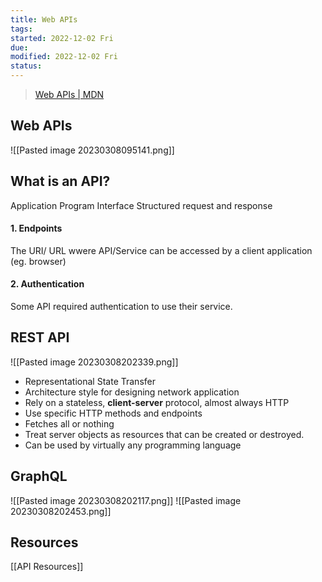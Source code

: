 ```yaml
---
title: Web APIs
tags:   
started: 2022-12-02 Fri
due: 
modified: 2022-12-02 Fri
status: 
---
```

>[Web APIs | MDN](https://developer.mozilla.org/en-US/docs/Web/API)
## Web APIs
![[Pasted image 20230308095141.png]]
## What is an API?
Application Program Interface
Structured request and response
#### 1. Endpoints
The URI/ URL wwere API/Service can be accessed by a client application (eg. browser)
#### 2. Authentication
Some API required authentication to use their service.

## REST API
![[Pasted image 20230308202339.png]]
- Representational State Transfer
- Architecture style for designing network application
- Rely on a stateless, **client-server** protocol, almost always HTTP
- Use specific HTTP methods and endpoints
- Fetches all or nothing
- Treat server objects as resources that can be created or destroyed.
- Can be used by virtually any programming language
## GraphQL
![[Pasted image 20230308202117.png]]
![[Pasted image 20230308202453.png]]
## Resources
[[API Resources]]